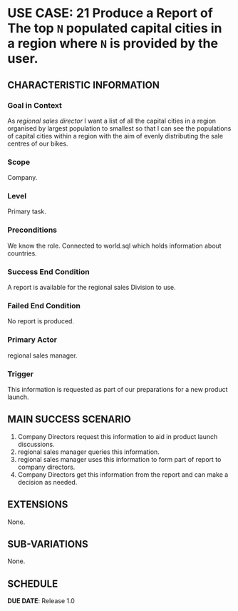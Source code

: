 # USE CASE: 21 Produce a Report of The top `N` populated capital cities in a region where `N` is provided by the user.

## CHARACTERISTIC INFORMATION

### Goal in Context

As *regional sales director* I want a list of all the capital cities in a region organised by largest population to smallest so that I can see the populations of capital cities within a region with the aim of evenly distributing the sale centres of our bikes.

### Scope

Company.

### Level

Primary task.

### Preconditions

We know the role.  Connected to world.sql which holds information about countries.

### Success End Condition

A report is available for the regional sales Division to use.

### Failed End Condition

No report is produced.

### Primary Actor

regional sales manager.

### Trigger

This information is requested as part of our preparations for a new product launch.

## MAIN SUCCESS SCENARIO

1. Company Directors request this information to aid in product launch discussions.
2. regional sales manager queries this information.
3. regional sales manager uses this information to form part of report to company directors.
4. Company Directors get this information from the report and can make a decision as needed.

## EXTENSIONS
None.

## SUB-VARIATIONS

None.

## SCHEDULE

**DUE DATE**: Release 1.0